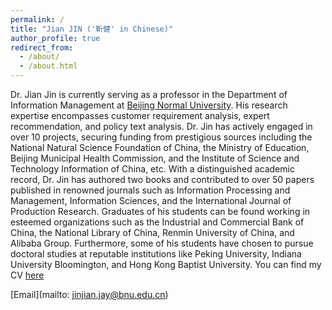 ```yaml
---
permalink: /
title: "Jian JIN ('靳健' in Chinese)"
author_profile: true
redirect_from: 
  - /about/
  - /about.html
---
```

Dr. Jian Jin is currently serving as a professor in the Department of Information Management at [Beijing Normal University](http://www.sg.bnu.edu.cn). His research expertise encompasses customer requirement analysis, expert recommendation, and policy text analysis. Dr. Jin has actively engaged in over 10 projects, securing funding from prestigious sources including the National Natural Science Foundation of China, the Ministry of Education, Beijing Municipal Health Commission, and the Institute of Science and Technology Information of China, etc. With a distinguished academic record, Dr. Jin has authored two books and contributed to over 50 papers published in renowned journals such as Information Processing and Management, Information Sciences, and the International Journal of Production Research. Graduates of his students can be found working in esteemed organizations such as the Industrial and Commercial Bank of China, the National Library of China, Renmin University of China, and Alibaba Group. Furthermore, some of his students have chosen to pursue doctoral studies at reputable institutions like Peking University, Indiana University Bloomington, and Hong Kong Baptist University. You can find my CV [here](../assets/CV.pdf)

[Email](mailto: jinjian.jay@bnu.edu.cn)
